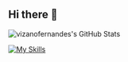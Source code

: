 ## Hi there 👋

<!--
**VizanoFernandes/VizanoFernandes** is a ✨ _special_ ✨ repository because its `README.md` (this file) appears on your GitHub profile.

Here are some ideas to get you started:

- 🔭 I’m currently working on ...
- 🌱 I’m currently learning ...
- 👯 I’m looking to collaborate on ...
- 🤔 I’m looking for help with ...
- 💬 Ask me about ...
- 📫 How to reach me: ...
- 😄 Pronouns: ...
- ⚡ Fun fact: ...
-->
<img src="https://github-readme-stats.vercel.app/api?username=vizanofernandes&theme=dark&show_icons=true&hide_border=true&count_private=true" alt="vizanofernandes's GitHub Stats" />

[![My Skills](https://skillicons.dev/iconsblender","s!css","s!html","s!,wasm)](https://skillicons.dev)

